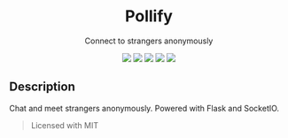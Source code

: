 <h1 align="center">Pollify</h1>
<div align="center">
  <p>Connect to strangers anonymously</p>
  <img src="https://img.shields.io/badge/License-MIT-blue?style=for-the-badge">
  <img src="https://img.shields.io/badge/Pollify-1.0.0-red?style=for-the-badge">
  <img src="https://img.shields.io/badge/Python-3.11.6-grey?style=for-the-badge&logo=python&logoColor=white">
  <img src="https://img.shields.io/badge/Flask-3.0.0-blue?style=for-the-badge">
  <img src="https://img.shields.io/badge/Werkzeug-3.0.1-blue?style=for-the-badge">
</div>


## Description
Chat and meet strangers anonymously. Powered with Flask and SocketIO.

> Licensed with MIT
